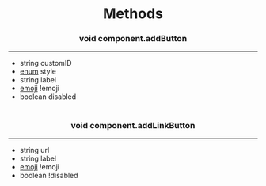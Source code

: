 
<h1 align="center">Methods</h1>
<h3 align="center"> void component.addButton</h3>

---
* string customID
* [enum](componentstyleenums.md) style
* string label
* [emoji](emoji.md) !emoji
* boolean disabled

<h1></h1>

<h3 align="center"> void component.addLinkButton</h3>

---
* string url
* string label
* [emoji](emoji.md) !emoji
* boolean !disabled

<h1></h1>
